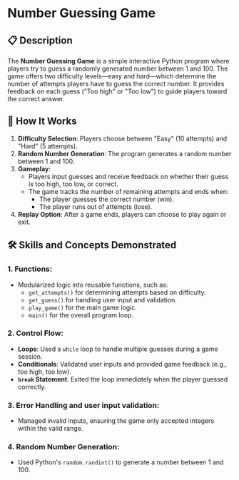 # Number Guessing Game

## 📋 Description
The **Number Guessing Game** is a simple interactive Python program where players try to guess a randomly generated number between 1 and 100. The game offers two difficulty levels—easy and hard—which determine the number of attempts players have to guess the correct number. It provides feedback on each guess ("Too high" or "Too low") to guide players toward the correct answer.

## 🚀 How It Works
1. **Difficulty Selection**: Players choose between "Easy" (10 attempts) and "Hard" (5 attempts).
2. **Random Number Generation**: The program generates a random number between 1 and 100.
3. **Gameplay**:
   - Players input guesses and receive feedback on whether their guess is too high, too low, or correct.
   - The game tracks the number of remaining attempts and ends when:
     - The player guesses the correct number (win).
     - The player runs out of attempts (lose).
4. **Replay Option**: After a game ends, players can choose to play again or exit.

## 🛠️ Skills and Concepts Demonstrated
### 1. **Functions**:
   - Modularized logic into reusable functions, such as:
     - `get_attempts()` for determining attempts based on difficulty.
     - `get_guess()` for handling user input and validation.
     - `play_game()` for the main game logic.
     - `main()` for the overall program loop.

### 2. **Control Flow**:
   - **Loops**: Used a `while` loop to handle multiple guesses during a game session.
   - **Conditionals**: Validated user inputs and provided game feedback (e.g., too high, too low).
   - **`break` Statement**: Exited the loop immediately when the player guessed correctly.

### 3. **Error Handling and user input validation**:
   - Managed invalid inputs, ensuring the game only accepted integers within the valid range.

### 4. **Random Number Generation**:
   - Used Python's `random.randint()` to generate a number between 1 and 100.
